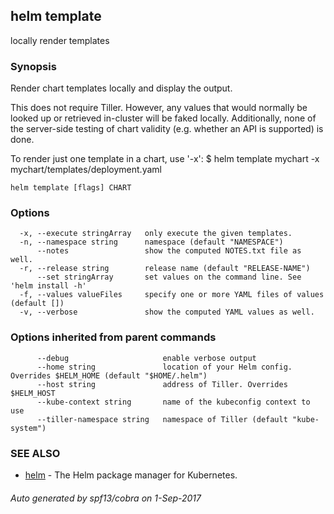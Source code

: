 ## helm template

locally render templates

### Synopsis



Render chart templates locally and display the output.

This does not require Tiller. However, any values that would normally be
looked up or retrieved in-cluster will be faked locally. Additionally, none
of the server-side testing of chart validity (e.g. whether an API is supported)
is done.

To render just one template in a chart, use '-x':
	$ helm template mychart -x mychart/templates/deployment.yaml


```
helm template [flags] CHART
```

### Options

```
  -x, --execute stringArray   only execute the given templates.
  -n, --namespace string      namespace (default "NAMESPACE")
      --notes                 show the computed NOTES.txt file as well.
  -r, --release string        release name (default "RELEASE-NAME")
      --set stringArray       set values on the command line. See 'helm install -h'
  -f, --values valueFiles     specify one or more YAML files of values (default [])
  -v, --verbose               show the computed YAML values as well.
```

### Options inherited from parent commands

```
      --debug                     enable verbose output
      --home string               location of your Helm config. Overrides $HELM_HOME (default "$HOME/.helm")
      --host string               address of Tiller. Overrides $HELM_HOST
      --kube-context string       name of the kubeconfig context to use
      --tiller-namespace string   namespace of Tiller (default "kube-system")
```

### SEE ALSO
* [helm](helm.md)	 - The Helm package manager for Kubernetes.

###### Auto generated by spf13/cobra on 1-Sep-2017
